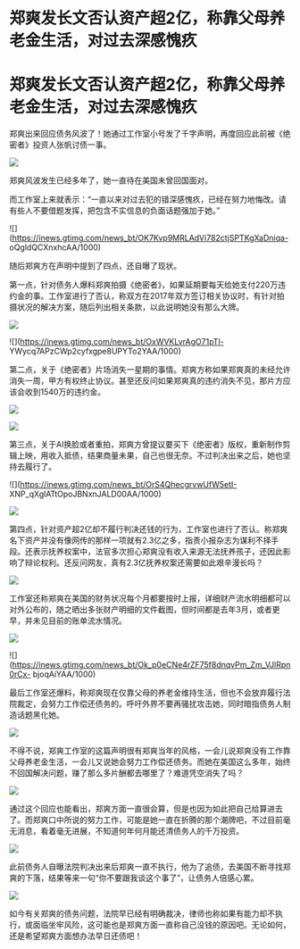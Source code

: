 # 郑爽发长文否认资产超2亿，称靠父母养老金生活，对过去深感愧疚

# 郑爽发长文否认资产超2亿，称靠父母养老金生活，对过去深感愧疚

郑爽出来回应债务风波了！她通过工作室小号发了千字声明，再度回应此前被《绝密者》投资人张帆讨债一事。

![](https://inews.gtimg.com/news_bt/OzU7w-5JiqgWl2M3z4NfG8UXkUIE0r1yaTbhogf4jYLcMAA/1000)

郑爽风波发生已经多年了，她一直待在美国未曾回国面对。

而工作室上来就表示：“一直以来对过去犯的错深感愧疚，已经在努力地悔改。请有些人不要借题发挥，把包含不实信息的负面话题强加于她。”

![](https://inews.gtimg.com/news_bt/OK7Kvp9MRLAdVi782ctjSPTKgXaDniqa-
oQgldQCXnxhcAA/1000)

随后郑爽方在声明中提到了四点，还自曝了现状。

第一点，针对债务人爆料郑爽拍摄《绝密者》，如果延期要每天给她支付220万违约金的事。工作室进行了否认，称双方在2017年双方签订相关协议时，有针对拍摄状况的解决方案，随后列出相关条款，以此说明她没有那么大牌。

![](https://inews.gtimg.com/news_bt/OrJga5VuZ9CMfGmRP0AemkNVXwXYpjdmEQSg__lbt7ECYAA/1000)

![](https://inews.gtimg.com/news_bt/OxWVKLvrAgO71pTl-
YWycq7APzCWp2cyfxgpe8UPYTo2YAA/1000)

第二点，关于《绝密者》片场消失一星期的事情。郑爽方称如果郑爽真的未经允许消失一周，甲方有权终止协议。甚至还反问如果郑爽真的违约消失不见，那片方应该会收到1540万的违约金。

![](https://inews.gtimg.com/news_bt/Ohz_n3lSEOLAxsG5sOjx5jF-K45dBMJD6pNY6GEXO3ReIAA/1000)

![](https://inews.gtimg.com/news_bt/OOQHdwE3A50r8KKftZhbxXa15c5m8lx53cqgn9lKauuhAAA/1000)

第三点，关于AI换脸或者重拍，郑爽方曾提议要买下《绝密者》版权，重新制作剪辑上映，用收入抵债，结果商量未果，自己也很无奈。不过判决出来之后，她也坚持去履行了。

![](https://inews.gtimg.com/news_bt/OrS4QhecgrvwUfW5etI-
XNP_qXglATtOpoJBNxnJALD00AA/1000)

![](https://inews.gtimg.com/news_bt/OJFPsjMwvNxUPeV7xBVVkTn8IP6fJYFUxeJHuN_Fgb90gAA/1000)

第四点，针对资产超2亿却不履行判决还钱的行为，工作室也进行了否认。称郑爽名下资产并没有像网传的那样一项就有2.3亿之多，指责小报杂志为谋利不择手段。还表示抚养权案中，法官多次担心郑爽没有收入来源无法抚养孩子，还因此影响了辩论权利。还反问网友，真有2.3亿抚养权案还需要如此艰辛漫长吗？

![](https://inews.gtimg.com/news_bt/OMNV8grusBRU8j1nmKgjfDQO3ONZllbERlAtmV8ogANvgAA/1000)

工作室还称郑爽在美国的财务状况每个月都要按时上报，详细财产流水明细都可以对外公布的，随之晒出多张财产明细的文件截图，但时间都是去年3月，或者更早，并未见目前的账单流水情况。

![](https://inews.gtimg.com/news_bt/OBJF9l2mh2lTA4r5-BiU_vVdpLdB_Bm8vLEkNtVWkQMksAA/1000)

![](https://inews.gtimg.com/news_bt/Ok_p0eCNe4rZF75f8dnqvPm_Zm_VJlRpn0rCx-
bjoqAiYAA/1000)

最后工作室还爆料，称郑爽现在仅靠父母的养老金维持生活，但也不会放弃履行法院裁定，会努力工作偿还债务的。呼吁外界不要再骚扰攻击她，同时暗指债务人制造话题黑化她。

![](https://inews.gtimg.com/news_bt/OnCnOjj0UkMguSEk1QbAOq4DDuk_tZwv5vn4Cy7ttv8zAAA/1000)

不得不说，郑爽工作室的这篇声明很有郑爽当年的风格，一会儿说郑爽没有工作靠父母养老金生活，一会儿又说她会努力工作偿还债务。而她在美国这么多年，始终不回国解决问题，赚了那么多片酬都去哪里了？难道凭空消失了吗？

![](https://inews.gtimg.com/news_bt/OF3frPWOeBPqhrn0Ngp4K3rfUB42gss3OV9-InDieBff8AA/1000)

通过这个回应也能看出，郑爽方面一直很会算，但是也因为如此把自己给算进去了。而郑爽口中所说的努力工作，可能是她一直在折腾的那个潮牌吧，不过目前毫无消息，看着毫无进展，不知道何年何月能还清债务人的千万投资。

![](https://inews.gtimg.com/news_bt/OgCX29lZXOEzDcTqEXEwybuM6ISIXdFe7jaVBhrJteKuQAA/1000)

此前债务人自曝法院判决出来后郑爽一直不执行，他为了追债，去美国不断寻找郑爽的下落，结果等来一句“你不要跟我谈这个事了”，让债务人倍感心累。

![](https://inews.gtimg.com/news_bt/O2RS6TFROIJszqPlQfJi5PmKxFxNXgjF9pkHARx0deCQkAA/1000)

如今有关郑爽的债务问题，法院早已经有明确裁决，律师也称如果有能力却不执行，或面临坐牢风险，这可能也是郑爽方面一直称自己没钱的原因吧。无论如何，还是希望郑爽方面想办法早日还债吧！


